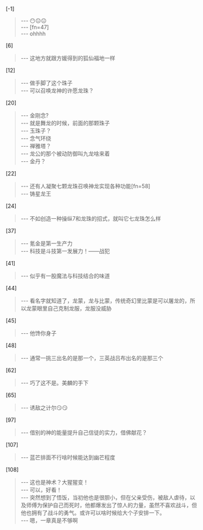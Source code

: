 
[-1] 
>--- 😶😐😐<br>
>--- [fn=47]<br>
>--- ohhhh<br>

[6] 
>--- 这地方就跟方媛得到的狐仙福地一样<br>

[12] 
>--- 做手脚了这个珠子<br>
>--- 可以召唤龙神的许愿龙珠？<br>

[20] 
>--- 金刚念?<br>
>--- 就是舞龙的时候，前面的那颗珠子<br>
>--- 玉珠子？<br>
>--- 念气环绕<br>
>--- 禅雅塔？<br>
>--- 龙公的那个被动防御叫九龙啥来着<br>
>--- 金丹？<br>

[22] 
>--- 还有人凝聚七颗龙珠召唤神龙实现各种功能[fn=58]<br>
>--- 铸星龙王<br>

[24] 
>--- 不如创造一种操纵7和龙珠的招式，就叫它七龙珠怎么样<br>

[37] 
>--- 氪金是第一生产力<br>
>--- 科技是斗技第一发展力！——战犯<br>

[41] 
>--- 似乎有一股魔法与科技结合的味道<br>

[44] 
>--- 看名字就知道了，龙蒙，龙与比蒙，传统奇幻里比蒙是可以屠龙的，所以龙蒙眼里自己克制龙服，龙服没威胁<br>

[45] 
>--- 他馋你身子<br>

[48] 
>--- 通常一挑三出名的是那一个，三英战吕布出名的是那三个<br>

[62] 
>--- 巧了这不是。美麟的手下<br>

[65] 
>--- 诱敌之计尔😏😏<br>

[97] 
>--- 借别的神的能量提升自己信徒的实力，借佛献花？<br>

[107] 
>--- 蓝芒排面不行啥时候能达到幽芒程度<br>

[108] 
>--- 这也是神术？大猩猩变！<br>
>--- 可以，好看！<br>
>--- 突然想到了悟饭，当初他也是很胆小，但在父亲受伤，被敌人虐待，以及师傅为保护自己而死时，他都爆发出了惊人的力量，虽然不喜欢战斗，但他也拥有了战斗的勇气。或许可以啥时候给大个子安排一下。<br>
>--- 嗯，一章真是不够啊<br>
